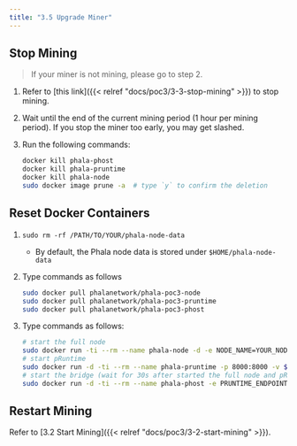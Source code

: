 ```yaml
---
title: "3.5 Upgrade Miner"
---
```


## Stop Mining

> If your miner is not mining, please go to step 2.

1. Refer to [this link]({{< relref "docs/poc3/3-3-stop-mining" >}}) to stop mining.
2. Wait until the end of the current mining period (1 hour per mining period). If you stop the miner too early, you may get slashed.
3. Run the following commands:

    ```bash
    docker kill phala-phost
    docker kill phala-pruntime
    docker kill phala-node
    sudo docker image prune -a  # type `y` to confirm the deletion
    ```


## Reset Docker Containers

1. `sudo rm -rf /PATH/TO/YOUR/phala-node-data`
    - By default, the Phala node data is stored under `$HOME/phala-node-data`
2. Type commands as follows

    ```bash
    sudo docker pull phalanetwork/phala-poc3-node
    sudo docker pull phalanetwork/phala-poc3-pruntime
    sudo docker pull phalanetwork/phala-poc3-phost
    ```

3. Type commands as follows:

    ```bash
    # start the full node
    sudo docker run -ti --rm --name phala-node -d -e NODE_NAME=YOUR_NODE_NAME -p 9933:9933 -p 9944:9944 -p 30333:30333 -v $HOME/phala-node-data:/root/data phalanetwork/phala-poc3-node
    # start pRuntime
    sudo docker run -d -ti --rm --name phala-pruntime -p 8000:8000 -v $HOME/phala-pruntime-data:/root/data --device /dev/isgx phalanetwork/phala-poc3-pruntime
    # start the bridge (wait for 30s after started the full node and pRuntime)
    sudo docker run -d -ti --rm --name phala-phost -e PRUNTIME_ENDPOINT="http://IP-ADDRESS:8000" -e PHALA_NODE_WS_ENDPOINT="ws://IP-ADDRESS:9944" -e MNEMONIC="THE-MNEMONIC-OF-YOUR-CONTROLLER" -e EXTRA_OPTS="-r" phalanetwork/phala-poc3-phost
    ```
    
## Restart Mining

Refer to [3.2 Start Mining]({{< relref "docs/poc3/3-2-start-mining" >}}).
